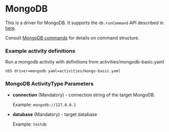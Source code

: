# MongoDB

This is a driver for MongoDB. It supports the `db.runCommand` API described in [here](https://docs.mongodb.com/manual/reference/command/).

Consult
[MongoDB commands](https://www.mongodb.com/docs/manual/reference/command/)
for details on command structure.

### Example activity definitions

Run a mongodb activity with definitions from activities/mongodb-basic.yaml

```shell
nb5 driver=mongodb yaml=activities/mongo-basic.yaml
```

### MongoDB ActivityType Parameters

- **connection** (Mandatory) - connection string of the target MongoDB.

    Example: `mongodb://127.0.0.1`

- **database** (Mandatory) - target database

    Example: `testdb`
